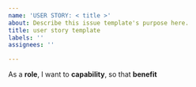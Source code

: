 ```yaml
---
name: 'USER STORY: < title >'
about: Describe this issue template's purpose here.
title: user story template
labels: ''
assignees: ''

---
```


As a **role**, I want to **capability**, so that **benefit**
